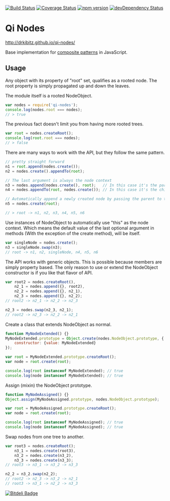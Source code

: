 [![Build Status](https://travis-ci.org/drkibitz/qi-nodes.svg?branch=master)](https://travis-ci.org/drkibitz/qi-nodes?branch=master)
[![Coverage Status](https://coveralls.io/repos/drkibitz/qi-nodes/badge.svg?branch=master)](https://coveralls.io/r/drkibitz/qi-nodes?branch=master)
[![npm version](https://badge.fury.io/js/qi-nodes.svg)](http://badge.fury.io/js/qi-nodes)
[![devDependency Status](https://david-dm.org/drkibitz/qi-nodes/dev-status.svg)](https://david-dm.org/drkibitz/qi-nodes#info=devDependencies)

# Qi Nodes

http://drkibitz.github.io/qi-nodes/

Base implementation for [composite patterns](http://en.wikipedia.org/wiki/Composite_pattern) in JavaScript.

## Usage

Any object with its property of "root" set, qualifies as a rooted node. The root property is simply propagated up and down the leaves.

The module itself is a rooted NodeObject.

```javascript
var nodes = require('qi-nodes');
console.log(nodes.root === nodes);
// > true
```

The previous fact doesn't limit you from having more rooted trees.

```javascript
var root = nodes.createRoot();
console.log(root.root === nodes);
// > false
```

There are many ways to work with the API, but they follow the same pattern.

```javascript
// pretty straight forward
n1 = root.append(nodes.create());
n2 = nodes.create().appendTo(root);

// The last argument is always the node context
n3 = nodes.append(nodes.create(), root);   // In this case it's the parent
n4 = nodes.appendTo(root, nodes.create()); // In this case it's the child

// Automatically append a newly created node by passing the parent to the create method.
n5 = nodes.create(root);

// > root -> n1, n2, n3, n4, n5, n6
```

Use instances of NodeObject to automatically use "this" as the node context. Which means the default value of the last optional argument in methods (With the exception of the create method), will be itself.

```javascript
var singleNode = nodes.create();
n3 = singleNode.swap(n3);
// root -> n1, n2, singleNode, n4, n5, n6
```

The API works with generic objects. This is possible because members are simply property based. The only reason to use or extend the NodeObject constructor is if you like that flavor of API.

```javascript
var root2 = nodes.createRoot(),
	n2_1 = nodes.append({}, root2),
    n2_2 = nodes.append({}, n2_1),
    n2_3 = nodes.append({}, n2_2);
// root2 -> n2_1 -> n2_2 -> n2_3

n2_3 = nodes.swap(n2_3, n2_1);
// root2 -> n2_3 -> n2_2 -> n2_1
```

Create a class that extends NodeObject as normal.

```javascript
function MyNodeExtended() {}
MyNodeExtended.prototype = Object.create(nodes.NodeObject.prototype, {
	constructor: {value: MyNodeExtended}
});

var root = MyNodeExtended.prototype.createRoot();
var node = root.create(root);

console.log(root instanceof MyNodeExtended); // true
console.log(node instanceof MyNodeExtended); // true
```

Assign (mixin) the NodeObject prototype.

```javascript
function MyNodeAssigned() {}
Object.assign(MyNodeAssigned.prototype, nodes.NodeObject.prototype);

var root = MyNodeAssigned.prototype.createRoot();
var node = root.create(root);

console.log(root instanceof MyNodeAssigned); // true
console.log(node instanceof MyNodeAssigned); // true
```

Swap nodes from one tree to another.

```javascript
var root3 = nodes.createRoot();
    n3_1 = nodes.create(root3),
    n3_2 = nodes.create(n3_2),
    n3_3 = nodes.create(n3_3);
// root3 -> n3_1 -> n3_2 -> n3_3

n2_2 = n3_2.swap(n2_2);
// root2 -> n2_3 -> n3_2 -> n2_1
// root3 -> n3_1 -> n2_2 -> n3_3
```


[![Bitdeli Badge](https://d2weczhvl823v0.cloudfront.net/drkibitz/qi-nodes/trend.png)](https://bitdeli.com/free "Bitdeli Badge")

